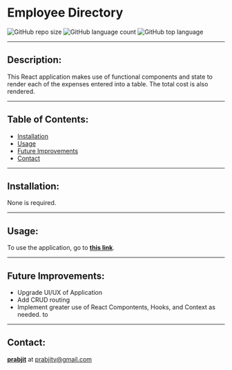 # Employee Directory
  ![GitHub repo size](https://img.shields.io/github/repo-size/prabjitv/employee-directory?style=for-the-badge) ![GitHub language count](https://img.shields.io/github/languages/count/prabjitv/employee-directory?color=green&style=for-the-badge) ![GitHub top language](https://img.shields.io/github/languages/top/prabjitv/employee-directory?color=red&style=for-the-badge)

---

## Description:
This React application makes use of functional components and state to render each of the expenses entered into a table. The total cost is also rendered.

---

## Table of Contents:
* [Installation](#installation)
* [Usage](#usage)
* [Future Improvements](#future-improvements)
* [Contact](#contact)

---

## Installation:
None is required.

---

## Usage:
To use the application, go to __[this link](https://prabjitv.github.io/budget-tracker/)__.

---

## Future Improvements:
* Upgrade UI/UX of Application
* Add CRUD routing
* Implement greater use of React Compontents, Hooks, and Context as needed. to 

---

## Contact:

__[prabjit](https://github.com/prabjitv)__ at prabjitv@gmail.com